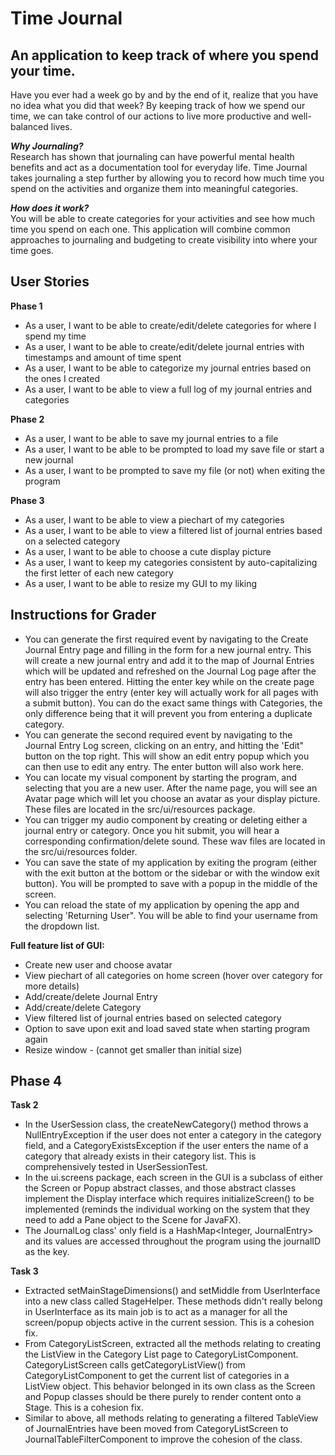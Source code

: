 # Time Journal

## An application to keep track of where you spend your time. 

Have you ever had a week go by and by the end of it, realize that you have no idea what you did that week? By keeping
 track of how we spend our time, we can take control of our actions to live more productive and well-balanced lives. 
 
_**Why Journaling?**_<br>
Research has shown that journaling can have powerful mental health benefits and act as a documentation tool for everyday
life. Time Journal takes journaling a step further by allowing you to record how much time you spend on the activities
and organize them into meaningful categories. 
 
_**How does it work?**_<br>
You will be able to create categories for your activities and see how much time you spend on each one. 
This application will combine common approaches to journaling and budgeting to create visibility into where your time
 goes. <br>

## User Stories
**Phase 1**
- As a user, I want to be able to create/edit/delete categories for where I spend my time 
- As a user, I want to be able to create/edit/delete journal entries with timestamps and amount of time spent
- As a user, I want to be able to categorize my journal entries based on the ones I created
- As a user, I want to be able to view a full log of my journal entries and categories

**Phase 2**
- As a user, I want to be able to save my journal entries to a file
- As a user, I want to be able to be prompted to load my save file or start a new journal
- As a user, I want to be prompted to save my file (or not) when exiting the program

**Phase 3**
- As a user, I want to be able to view a piechart of my categories
- As a user, I want to be able to view a filtered list of journal entries based on a selected category
- As a user, I want to be able to choose a cute display picture 
- As a user, I want to keep my categories consistent by auto-capitalizing the first letter of each new category
- As a user, I want to be able to resize my GUI to my liking 

## Instructions for Grader

- You can generate the first required event by navigating to the Create Journal Entry page and filling in the form for a new journal entry. This will create a new journal entry and add it to the map of Journal Entries which will be updated and refreshed on the Journal Log page after the entry has been entered. Hitting the enter key while on the create page will also trigger the entry (enter key will actually work for all pages with a submit button). You can do the exact same things with Categories, the only difference being that it will prevent you from entering a duplicate category. 
- You can generate the second required event by navigating to the Journal Entry Log screen, clicking on an entry, and hitting the 'Edit" button on the top right. This will show an edit entry popup which you can then use to edit any entry. The enter button will also work here. 
- You can locate my visual component by starting the program, and selecting that you are a new user. After the name page, you will see an Avatar page which will let you choose an avatar as your display picture. These files are located in the src/ui/resources package.
- You can trigger my audio component by creating or deleting either a journal entry or category. Once you hit submit, you will hear a corresponding confirmation/delete sound. These wav files are located in the src/ui/resources folder. 
- You can save the state of my application by exiting the program (either with the exit button at the bottom or the sidebar or with the window exit button). You will be prompted to save with a popup in the middle of the screen.
- You can reload the state of my application by opening the app and selecting 'Returning User". You will be able to find your username from the dropdown list. 

**Full feature list of GUI:**
- Create new user and choose avatar
- View piechart of all categories on home screen (hover over category for more details)
- Add/create/delete Journal Entry
- Add/create/delete Category
- View filtered list of journal entries based on selected category 
- Option to save upon exit and load saved state when starting program again 
- Resize window - (cannot get smaller than initial size)

## Phase 4
**Task 2**
- In the UserSession class, the createNewCategory() method throws a NullEntryException if the user does not enter a category in the category field, and a CategoryExistsException if the user enters the name of a category that already exists in their category list. This is comprehensively tested in UserSessionTest.
- In the ui.screens package, each screen in the GUI is a subclass of either the Screen or Popup abstract classes, and those abstract classes implement the Display interface which requires initializeScreen() to be implemented (reminds the individual working on the system that they need to add a Pane object to the Scene for JavaFX).
- The JournalLog class' only field is a HashMap<Integer, JournalEntry> and its values are accessed throughout the program using the journalID as the key. 

**Task 3**
- Extracted setMainStageDimensions() and setMiddle from UserInterface into a new class called StageHelper. These methods didn't really belong in UserInterface as its main job is to act as a manager for all the screen/popup objects active in the current session. This is a cohesion fix. 
- From CategoryListScreen, extracted all the methods relating to creating the ListView in the Category List page to CategoryListComponent. CategoryListScreen calls getCategoryListView() from CategoryListComponent to get the current list of categories in a ListView object. This behavior belonged in its own class as the Screen and Popup classes should be there purely to render content onto a Stage. This is a cohesion fix. 
- Similar to above, all methods relating to generating a filtered TableView of JournalEntries have been moved from CategoryListScreen to JournalTableFilterComponent to improve the cohesion of the class. 
